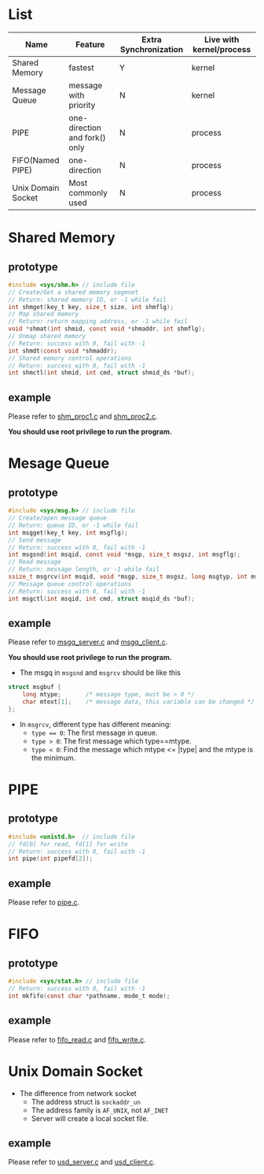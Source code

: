 # List
| Name | Feature | Extra Synchronization | Live with kernel/process |
| --- | --- | --- | --- |
| Shared Memory | fastest | Y | kernel |
| Message Queue | message with priority | N | kernel |
| PIPE | one-direction and fork() only | N | process |
| FIFO(Named PIPE) | one-direction | N | process |
| Unix Domain Socket | Most commonly used | N | process |

# Shared Memory
## prototype
```c
#include <sys/shm.h> // include file
// Create/Get a shared memory segmnet
// Return: shared memory ID, or -1 while fail
int shmget(key_t key, size_t size, int shmflg);
// Map shared memory
// Return: return mapping address, or -1 while fail
void *shmat(int shmid, const void *shmaddr, int shmflg);
// Unmap shared memory
// Return: success with 0, fail with -1
int shmdt(const void *shmaddr);
// Shared memory control operations
// Return: success with 0, fail with -1
int shmctl(int shmid, int cmd, struct shmid_ds *buf);
```
## example
Please refer to [shm_proc1.c](shm_proc1.c) and [shm_proc2.c](shm_proc2.c).

**You should use root privilege to run the program.**

# Mesage Queue
## prototype
```c
#include <sys/msg.h> // include file
// Create/open message queue
// Return: queue ID, or -1 while fail
int msgget(key_t key, int msgflg);
// Send message
// Return: success with 0, fail with -1
int msgsnd(int msqid, const void *msgp, size_t msgsz, int msgflg);
// Read message
// Return: message length, or -1 while fail
ssize_t msgrcv(int msqid, void *msgp, size_t msgsz, long msgtyp, int msgflg);
// Message queue control operations
// Return: success with 0, fail with -1
int msgctl(int msqid, int cmd, struct msqid_ds *buf);
```
## example
Please refer to [msgq_server.c](msgq_server.c) and [msgq_client.c](msgq_client.c).

**You should use root privilege to run the program.**

* The msgq in `msgsnd` and `msgrcv` should be like this
```c
struct msgbuf {
    long mtype;       /* message type, must be > 0 */
    char mtext[1];    /* message data, this variable can be changed */
};
```
* In `msgrcv`, different type has different meaning:
  - `type == 0`: The first message in queue.
  - `type > 0`: The first message which type==mtype.
  - `type < 0`: Find the message which mtype <= |type| and the mtype is the minimum.

# PIPE
## prototype
```c
#include <unistd.h>  // include file
// fd[0] for read, fd[1] for write
// Return: success with 0, fail with -1
int pipe(int pipefd[2]);
```
## example
Please refer to [pipe.c](pipe.c).

# FIFO
## prototype
```c
#include <sys/stat.h> // include file
// Return: success with 0, fail with -1
int mkfifo(const char *pathname, mode_t mode);
```
## example
Please refer to [fifo_read.c](fifo_read.c) and [fifo_write.c](fifo_write.c).

# Unix Domain Socket
* The difference from network socket
  - The address struct is `sockaddr_un`
  - The address family is `AF_UNIX`, not `AF_INET`
  - Server will create a local socket file.
## example
Please refer to [usd_server.c](usd_server.c) and [usd_client.c](usd_client.c).